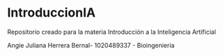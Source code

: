 # IntroduccionIA
Repositorio creado para la materia Introducción a la Inteligencia Artificial

Angie Juliana Herrera Bernal- 1020489337 - Bioingenieria
